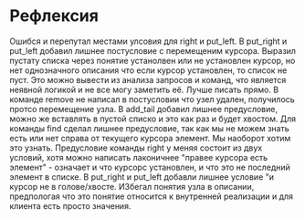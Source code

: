 # Рефлексия
Ошибся и перепутал местами улсовия для right и put_left. В put_right и put_left добавил лишнее постусловие с перемещеним курсора. Выразил пустату списка через понятие устанолвен или не установлен курсор, но нет однозначного описания что если курсор установлен, то список не пуст. Это можно вывести из анализа запросов и команд, что является неявной логикой и не все могу заметить её. Лучше писать прямо. В команде remove не написал в постусловии что узел удален, получилось протсо перемещение узла. В add_tail добавил лишнее предусловие, можно же вставлять в пустой списко и это как раз и будет хвостом. Для команды find сделал лишнее предусловие, так как мы не можем знать есть или нет справа от текущего курсора элемент. Мы наоборот хотим это узнать. Предусловие команды right у меняя состоит из двух условий, хотя можно написать лаконичнее "правее курсора есть элемент" - означает и что курсорс установлен, и что это не последний элемент в списке. В put_right и put_left добавли лишнее условие "и курсор не в голове/хвосте. ИЗбегал понятия узла в описании, предпологая что это понятие относится к внутренней реализации и для клиента есть просто значения.